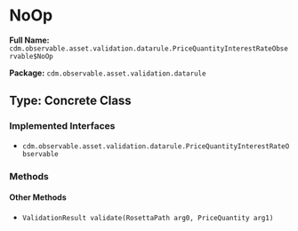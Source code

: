 # NoOp

**Full Name:** `cdm.observable.asset.validation.datarule.PriceQuantityInterestRateObservable$NoOp`

**Package:** `cdm.observable.asset.validation.datarule`

## Type: Concrete Class

### Implemented Interfaces

- `cdm.observable.asset.validation.datarule.PriceQuantityInterestRateObservable`

### Methods

#### Other Methods

- `ValidationResult validate(RosettaPath arg0, PriceQuantity arg1)`

